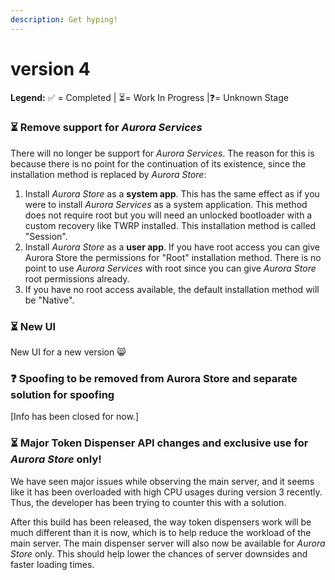 ```yaml
---
description: Get hyping!
---
```


# version 4

**Legend:** ✅ = Completed​ \| ⏳= Work In Progress​ \|❓= Unknown Stage​​

### ⏳ Remove support for _Aurora Services_

There will no longer be support for _Aurora Services_. The reason for this is because there is no point for the continuation of its existence, since the installation method is replaced by _Aurora Store_:​

1. Install _Aurora Store_ as a **system app**. This has the same effect as if you were to install _Aurora Services_ as a system application. This method does not require root but you will need an unlocked bootloader with a custom recovery like TWRP installed. This installation method is called "Session".​
2. Install _Aurora Store_ as a **user app**. If you have root access you can give Aurora Store the permissions for "Root" installation method. There is no point to use _Aurora Services_ with root since you can give _Aurora Store_ root permissions already.​
3. If you have no root access available, the default installation method will be "Native".​

### ⏳ New UI

New UI for a new version 😸

### **❓ Spoofing to be removed from Aurora Store and separate solution for spoofing**

\[Info has been closed for now.\]​

### ⏳ Major Token Dispenser API changes and exclusive use for _Aurora Store_ only!​

We have seen major issues while observing the main server, and it seems like it has been overloaded with high CPU usages during version 3 recently. Thus, the developer has been trying to counter this with a solution.​

After this build has been released, the way token dispensers work will be much different than it is now, which is to help reduce the workload of the main server. The main dispenser server will also now be available for _Aurora Store_ only. This should help lower the chances of server downsides and faster loading times.​

